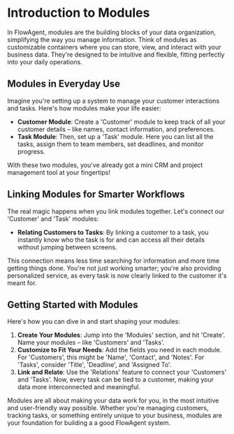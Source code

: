 # Introduction to Modules

In FlowAgent, modules are the building blocks of your data organization, simplifying the way you manage information. Think of modules as customizable containers where you can store, view, and interact with your business data. They're designed to be intuitive and flexible, fitting perfectly into your daily operations.

## Modules in Everyday Use

Imagine you're setting up a system to manage your customer interactions and tasks. Here's how modules make your life easier:

- **Customer Module**: Create a 'Customer' module to keep track of all your customer details – like names, contact information, and preferences.
- **Task Module**: Then, set up a 'Task' module. Here you can list all the tasks, assign them to team members, set deadlines, and monitor progress.

With these two modules, you've already got a mini CRM and project management tool at your fingertips!

## Linking Modules for Smarter Workflows

The real magic happens when you link modules together. Let's connect our 'Customer' and 'Task' modules:

- **Relating Customers to Tasks**: By linking a customer to a task, you instantly know who the task is for and can access all their details without jumping between screens.
  
This connection means less time searching for information and more time getting things done. You're not just working smarter; you're also providing personalized service, as every task is now clearly linked to the customer it's meant for.

## Getting Started with Modules

Here's how you can dive in and start shaping your modules:

1. **Create Your Modules**: Jump into the 'Modules' section, and hit 'Create'. Name your modules – like 'Customers' and 'Tasks'.
2. **Customize to Fit Your Needs**: Add the fields you need in each module. For 'Customers', this might be 'Name', 'Contact', and 'Notes'. For 'Tasks', consider 'Title', 'Deadline', and 'Assigned To'.
3. **Link and Relate**: Use the 'Relations' feature to connect your 'Customers' and 'Tasks'. Now, every task can be tied to a customer, making your data more interconnected and meaningful.

Modules are all about making your data work for you, in the most intuitive and user-friendly way possible. Whether you're managing customers, tracking tasks, or something entirely unique to your business, modules are your foundation for building a a good FlowAgent system.